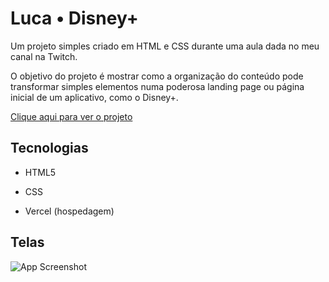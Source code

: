 
# Luca • Disney+

Um projeto simples criado em HTML e CSS durante uma aula dada no meu canal na Twitch.

O objetivo do projeto é mostrar como a organização do conteúdo pode transformar simples elementos numa poderosa landing page ou página inicial de um aplicativo, como o Disney+.

[Clique aqui para ver o projeto](https://luca-disney.vercel.app/)
## Tecnologias

- HTML5

- CSS 

- Vercel (hospedagem)


## Telas

![App Screenshot](https://scafeli.vercel.app/luca.png)
